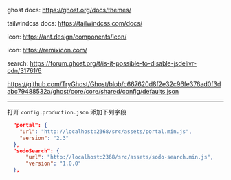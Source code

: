 ghost docs: https://ghost.org/docs/themes/

tailwindcss docs: https://tailwindcss.com/docs/

icon: https://ant.design/components/icon/

icon: https://remixicon.com/

search: https://forum.ghost.org/t/is-it-possible-to-disable-jsdelivr-cdn/31761/6


https://github.com/TryGhost/Ghost/blob/c667620d8f2e32c96fe376ad0f3dabc79488532a/ghost/core/core/shared/config/defaults.json

---

打开 `config.production.json` 添加下列字段

```json
  "portal": {
    "url": "http://localhost:2368/src/assets/portal.min.js",
    "version": "2.3"
  },
  "sodoSearch": {
      "url": "http://localhost:2368/src/assets/sodo-search.min.js",
      "version": "1.0.0"
  },
```